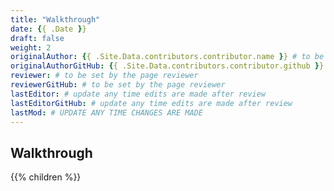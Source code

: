 ```yaml
---
title: "Walkthrough"
date: {{ .Date }}
draft: false
weight: 2
originalAuthor: {{ .Site.Data.contributors.contributor.name }} # to be set by page creator
originalAuthorGitHub: {{ .Site.Data.contributors.contributor.github }} # to be set by page creator
reviewer: # to be set by the page reviewer
reviewerGitHub: # to be set by the page reviewer
lastEditor: # update any time edits are made after review
lastEditorGitHub: # update any time edits are made after review
lastMod: # UPDATE ANY TIME CHANGES ARE MADE
---
```


## Walkthrough

{{% children %}}